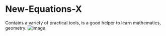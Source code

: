 # New-Equations-X
Contains a variety of practical tools, is a good helper to learn mathematics, geometry.
![image](https://github.com/New-Wquations-X/master/screenshots/vim-screenshot.jpg)

